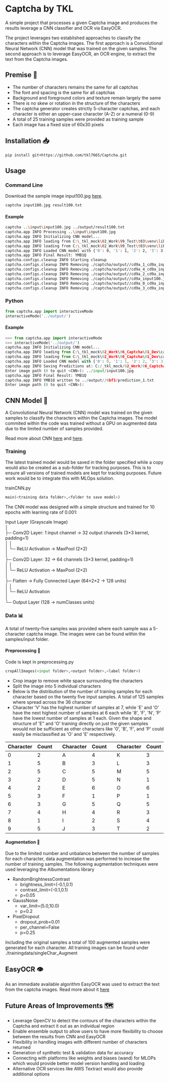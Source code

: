 # Captcha by TKL

A simple project that processes a given Captcha image and produces the results leverage a CNN classifier and OCR via EasyOCR.

The project leverages two established approaches to classify the characters within the Captcha images. The first approach is a Convolutional Neural Network (CNN) model that was trained on the given samples. The second approach is to leverage EasyOCR, an OCR engine, to extract the text from the Captcha images.

## Premise 🌟
- The number of characters remains the same for all captchas
- The font and spacing is the same for all captchas
- Background and foreground colors and texture remain largely the same
- There is no skew or rotation in the structure of the characters
- The captcha generator creates strictly 5-character captchas, and each character is either an upper-case character (A-Z) or a numeral (0-9)
- A total of 25 training samples were provided as training sample
- Each image has a fixed size of 60x30 pixels

## Installation 📥

```bash
pip install git+https://github.com/tkl7665/Captcha.git
```

## Usage

### Command Line
Download the sample image input100.jpg [here](https://raw.github.com/tkl7665/Captcha/master/sample/input100.jpg).
```bash
captcha input100.jpg result100.txt
```
#### Example
```bash
captcha ..\input\input100.jpg ../output/result100.txt
captcha.app INFO Processing ..\input\input100.jpg
captcha.app INFO Initializing CNN model...
captcha.app INFO loading from C:\_tkl_mock\02_Work\99_Test\t03\venv\lib\site-packages\captcha\models\classIndex.json
captcha.app INFO loading from C:\_tkl_mock\02_Work\99_Test\t03\venv\lib\site-packages\captcha\models\cnnModel.pth
captcha.app INFO Loaded CNN model with {'0': 0, '1': 1, '2': 2, '3': 3, '4': 4, '5': 5, '6': 6, '7': 7, '8': 8, '9': 9, 'A': 10, 'B': 11, 'C': 12, 'D': 13, 'E': 14, 'F': 15, 'G': 16, 'H': 17, 'I': 18, 'J': 19, 'K': 20, 'L': 21, 'M': 22, 'N': 23, 'O': 24, 'P': 25, 'Q': 26, 'R': 27, 'S': 28, 'T': 29, 'U': 30, 'V': 31, 'W': 32, 'X': 33, 'Y': 34, 'Z': 35}
captcha.app INFO Final Result: YMB1Q
captcha.configs.cleanup INFO Starting cleanup
captcha.configs.cleanup INFO Removing ./captcha/output//cd9a_1_cd9a_input100.jpg
captcha.configs.cleanup INFO Removing ./captcha/output//cd9a_4_cd9a_input100.jpg
captcha.configs.cleanup INFO Removing ./captcha/output//cd9a_2_cd9a_input100.jpg
captcha.configs.cleanup INFO Removing ./captcha/output//cd9a_input100.jpg
captcha.configs.cleanup INFO Removing ./captcha/output//cd9a_0_cd9a_input100.jpg
captcha.configs.cleanup INFO Removing ./captcha/output//cd9a_3_cd9a_input100.jpg
```

### Python
```python
from captcha.app import interactiveMode
interactiveMode('../output/')
```

#### Example
```python
>>> from captcha.app import interactiveMode
>>> interactiveMode('../output/')
captcha.app INFO Initializing CNN model...
captcha.app INFO loading from C:\_tkl_mock\02_Work\06_Captcha\01_Dev\captcha\models\classIndex.json
captcha.app INFO loading from C:\_tkl_mock\02_Work\06_Captcha\01_Dev\captcha\models\cnnModel.pth
captcha.app INFO Loaded CNN model with {'0': 0, '1': 1, '2': 2, '3': 3, '4': 4, '5': 5, '6': 6, '7': 7, '8': 8, '9': 9, 'A': 10, 'B': 11, 'C': 12, 'D': 13, 'E': 14, 'F': 15, 'G': 16, 'H': 17, 'I': 18, 'J': 19, 'K': 20, 'L': 21, 'M': 22, 'N': 23, 'O': 24, 'P': 25, 'Q': 26, 'R': 27, 'S': 28, 'T': 29, 'U': 30, 'V': 31, 'W': 32, 'X': 33, 'Y': 34, 'Z': 35}
captcha.app INFO Saving Predictions at: C:/_tkl_mock/02_Work/06_Captcha/output/6bf3
Enter image path (0 to quit <CNN>): ../input/input100.jpg
captcha.app INFO Final Result: YMB1Q
captcha.app INFO YMB1Q written to ../output//6bf3/prediction_1.txt
Enter image path (0 to quit <CNN>):
```

## CNN Model 🧠
A Convolutional Neural Network (CNN) model was trained on the given samples to classify the characters within the Captcha images. The model commited within the code was trained without a GPU on augmented data due to the limited number of samples provided.

Read more about CNN [here](https://en.wikipedia.org/wiki/Convolutional_neural_network) and [here](https://www.datacamp.com/tutorial/introduction-to-convolutional-neural-networks-cnns).

### Training
The latest trained model would be saved in the folder specified while a copy would also be created as a sub-folder for tracking purposes. This is to ensure all versions of trained models are kept for tracking purposes. Future work would be to integrate this with MLOps solution.

trainCNN.py
```python
main(<training data folder>,<folder to save model>)
```

The CNN model was designed with a simple structure and trained for 10 epochs with learning rate of 0.001:

Input Layer (Grayscale Image)  
│  
├─ Conv2D Layer: 1 input channel → 32 output channels (3×3 kernel, padding=1)  
│  │  
│  └─ ReLU Activation → MaxPool (2×2)  
│  
├─ Conv2D Layer: 32 → 64 channels (3×3 kernel, padding=1)  
│  │  
│  └─ ReLU Activation → MaxPool (2×2)  
│  
├─ Flatten → Fully Connected Layer (64×2×2 → 128 units)  
│  │  
│  └─ ReLU Activation  
│  
└─ Output Layer (128 → numClasses units)

### Data 📊
A total of twenty-five samples was provided where each sample was a 5-character captcha image. The images were can be found within the samples/input folder.

#### Preprocessing 🔧
Code is kept in preprocessing.py
```python
cropAllImages(<input folder>,<output folder>,<label folder>)
```
- Crop image to remove white space surrounding the characters
- Split the image into 5 individual characters
- Below is the distribution of the number of training samples for each character based on the twenty five input samples. A total of 125 samples where spread across the 36 character
- Character 'V' has the highest number of samples at 7, while 'E' and 'O' have the next highest number of samples at 6 each while '8', 'F', 'N', 'P' have the lowest number of samples at 1 each. Given the shape and structure of 'E" and 'O' training directly on just the given samples wouuld not be sufficient as other characters like '0', 'B', 'F', and 'P' could easily be misclassified as 'O' and 'E' respectively.

| Character | Count | | Character |Count  | |Character | Count | |Character | Count |
|-----------|-------|-|-----------|-------|-|----------|-------|-|----------|-------|
| 0         | 2     | | A         | 4     | | K        | 3     | | U        | 2     |
| 1         | 5     | | B         | 3     | | L        | 3     | | V        | 7     |
| 2         | 5     | | C         | 5     | | M        | 5     | | W        | 4     |
| 3         | 2     | | D         | 5     | | N        | 1     | | X        | 2     |
| 4         | 2     | | E         | 6     | | O        | 6     | | Y        | 2     |
| 5         | 3     | | F         | 1     | | P        | 1     | | Z        | 5     |
| 6         | 3     | | G         | 5     | | Q        | 5     |
| 7         | 4     | | H         | 4     | | R        | 3     |
| 8         | 1     | | I         | 2     | | S        | 4     |
| 9         | 5     | | J         | 3     | | T        | 2     |

#### Augmentation 🔄
Due to the limited number and unbalance between the number of samples for each character, data augmentation was performed to increase the number of training samples. The following augmentation techniques were used leveraging the Albumentations library

- RandomBrightnessContrast
    - brightness_limit=(-0.1,0.1)
    - contrast_limit=(-0.1,0.1)
    - p=0.05
- GaussNoise
    - var_limit=(5.0,10.0)
    - p=0.2
- PixelDropout
    - dropout_prob=0.01
    - per_channel=False
    - p=0.25

Including the original samples a total of 100 augmented samples were generated for each character.
All training images can be found under ./trainingdata/singleChar_Augment

## EasyOCR 👁️
As an immediate available algorithm EasyOCR was used to extract the text from the captcha images. Read more about it [here](https://github.com/JaidedAI/EasyOCR)

## Future Areas of Improvements 🗺️
- Leverage OpenCV to detect the contours of the characters within the Captcha and extract it out as an individual region
- Enable ensemble output to allow users to have more flexibility to choose between the results from CNN and EasyOCR
- Flexibility in handling images with different number of characters returned
- Generation of synthetic test & validation data for accuracy
- Connecting with platforms like weights and biases (wand) for MLOPs which would provide better model version handling and loading
- Alternative OCR services like AWS Textract would also provide additional options
